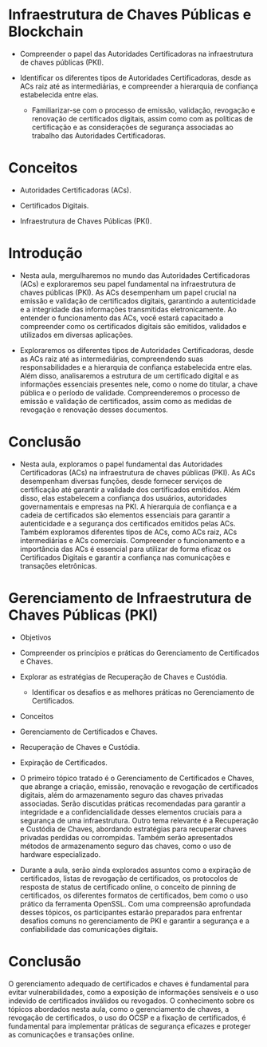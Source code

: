 # Infraestrutura de Chaves Públicas e Blockchain

* Compreender o papel das Autoridades Certificadoras na infraestrutura de chaves públicas (PKI).

* Identificar os diferentes tipos de Autoridades Certificadoras, desde as ACs raiz até as intermediárias, e compreender a hierarquia de confiança estabelecida entre elas.

   - Familiarizar-se com o processo de emissão, validação, revogação e renovação de certificados digitais, assim como com as políticas de certificação e as considerações de segurança associadas ao trabalho das Autoridades Certificadoras.

# Conceitos

- Autoridades Certificadoras (ACs).

- Certificados Digitais.

- Infraestrutura de Chaves Públicas (PKI).

# Introdução

* Nesta aula, mergulharemos no mundo das Autoridades Certificadoras (ACs) e exploraremos seu papel fundamental na infraestrutura de chaves públicas (PKI). As ACs desempenham um papel crucial na emissão e validação de certificados digitais, garantindo a autenticidade e a integridade das informações transmitidas eletronicamente. Ao entender o funcionamento das ACs, você estará capacitado a compreender como os certificados digitais são emitidos, validados e utilizados em diversas aplicações.

* Exploraremos os diferentes tipos de Autoridades Certificadoras, desde as ACs raiz até as intermediárias, compreendendo suas responsabilidades e a hierarquia de confiança estabelecida entre elas. Além disso, analisaremos a estrutura de um certificado digital e as informações essenciais presentes nele, como o nome do titular, a chave pública e o período de validade. Compreenderemos o processo de emissão e validação de certificados, assim como as medidas de revogação e renovação desses documentos.


# Conclusão

* Nesta aula, exploramos o papel fundamental das Autoridades Certificadoras (ACs) na infraestrutura de chaves públicas (PKI). As ACs desempenham diversas funções, desde fornecer serviços de certificação até garantir a validade dos certificados emitidos. Além disso, elas estabelecem a confiança dos usuários, autoridades governamentais e empresas na PKI. A hierarquia de confiança e a cadeia de certificados são elementos essenciais para garantir a autenticidade e a segurança dos certificados emitidos pelas ACs. Também exploramos diferentes tipos de ACs, como ACs raiz, ACs intermediárias e ACs comerciais. Compreender o funcionamento e a importância das ACs é essencial para utilizar de forma eficaz os Certificados Digitais e garantir a confiança nas comunicações e transações eletrônicas.


# Gerenciamento de Infraestrutura de Chaves Públicas (PKI)

* Objetivos

* Compreender os princípios e práticas do Gerenciamento de Certificados e Chaves.

* Explorar as estratégias de Recuperação de Chaves e Custódia.

    - Identificar os desafios e as melhores práticas no Gerenciamento de Certificados.

* Conceitos

- Gerenciamento de Certificados e Chaves.

- Recuperação de Chaves e Custódia.

- Expiração de Certificados.


* O primeiro tópico tratado é o Gerenciamento de Certificados e Chaves, que abrange a criação, emissão, renovação e revogação de certificados digitais, além do armazenamento seguro das chaves privadas associadas. Serão discutidas práticas recomendadas para garantir a integridade e a confidencialidade desses elementos cruciais para a segurança de uma infraestrutura. Outro tema relevante é a Recuperação e Custódia de Chaves, abordando estratégias para recuperar chaves privadas perdidas ou corrompidas. Também serão apresentados métodos de armazenamento seguro das chaves, como o uso de hardware especializado.

* Durante a aula, serão ainda explorados assuntos como a expiração de certificados, listas de revogação de certificados, os protocolos de resposta de status de certificado online, o conceito de pinning de certificados, os diferentes formatos de certificados, bem como o uso prático da ferramenta OpenSSL. Com uma compreensão aprofundada desses tópicos, os participantes estarão preparados para enfrentar desafios comuns no gerenciamento de PKI e garantir a segurança e a confiabilidade das comunicações digitais.


# Conclusão

O gerenciamento adequado de certificados e chaves é fundamental para evitar vulnerabilidades, como a exposição de informações sensíveis e o uso indevido de certificados inválidos ou revogados. O conhecimento sobre os tópicos abordados nesta aula, como o gerenciamento de chaves, a revogação de certificados, o uso do OCSP e a fixação de certificados, é fundamental para implementar práticas de segurança eficazes e proteger as comunicações e transações online.


